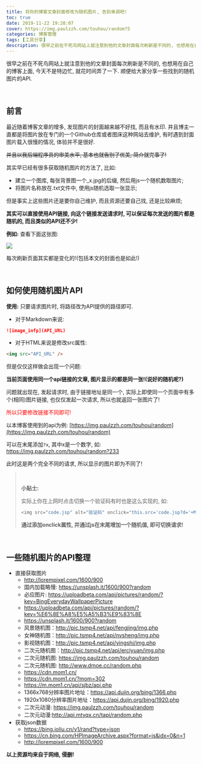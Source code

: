 ```yaml
---
title: 将你的博客文章封面修改为随机图片, 告别单调吧!
toc: true
date: 2019-11-22 19:28:07
cover: https://img.paulzzh.com/touhou/random?5
categories: 博客管理
tags: [工具分享]
description: 很早之前在不死鸟网站上就注意到他的文章封面每次刷新是不同的, 也想用在自己的博客上面, 今天不是特边忙, 就花时间弄了一下.
---
```


很早之前在不死鸟网站上就注意到他的文章封面每次刷新是不同的, 也想用在自己的博客上面, 今天不是特边忙, 就花时间弄了一下. 顺便给大家分享一些找到的随机图片的API.

<br/>

<!--more-->

## 前言

最近随着博客文章的增多, 发现图片的封面越来越不好找, 而且有水印. 并且博主一直都是将图片放在专门的一个Github仓库或者图床这种网站去维护, 有时遇到封面图片载入很慢的情况, 体验并不是很好. 

~~并且以我后端程序员的审美水平, 基本也就告别了优美, 简介就完事了!~~

其实早已经有很多获取随机图片的方法了, 比如:

-   建立一个图库, 每张背景图一个_x.jpg的后缀, 然后用js一个随机数取图片;
-   将图片名称放在.txt文件中, 使用js随机选取一张显示;

但是事实上这些图片还是要你自己维护, 而且资源还要自己找, 还是比较麻烦;

**其实可以直接使用API链接, 向这个链接发送请求时, 可以保证每次发送的图片都是随机的, 而且类似的API还不少!**

**例如:** 查看下面这张图:

![](https://img.paulzzh.com/touhou/random?6)

每次刷新页面其实都是变化的!(包括本文的封面也是如此!)

<br/>

## 如何使用随机图片API

**使用:** 只要请求图片时, 将路径改为API提供的路径即可.

-   对于Markdown来说:

```markdown
![image_infp](API_URL)
```

-   对于HTML来说是修改src属性:

```html
<img src="API_URL" />
```

但是仅仅这样做会出现一个问题:

**当前页面使用同一个api链接的文章, 图片显示的都是同一张!(说好的随机呢?)**

问题就出现在, 发起请求时, 由于链接地址是同一个, 实际上即使同一个页面中有多个(相同)图片链接, 也仅仅发起一次请求, 所以也就返回一张图片了!

<font color="#ff0000">所以只要修改链接不同即可!</font>

以本博客使用到的api为例: [https://img.paulzzh.com/touhou/random](https://img.paulzzh.com/touhou/random)

可以在末尾添加`?x`, 其中x是一个数字, 如: https://img.paulzzh.com/touhou/random?233

此时这是两个完全不同的请求, 所以显示的图片即为不同了!

><br/>
>
>**小贴士:**
>
>实际上你在上网时点击切换一个验证码有时也是这么实现的, 如:
>
>```java
><img src="code.jsp" alt="验证码" οnclick="this.src='code.jsp?d='+Math.random();" />
>```
>
>**通过添加onclick属性, 并通过js在末尾增加一个随机值, 即可切换请求!**

<br/>

## 一些随机图片的API整理

-   直接获取图片
    -   http://lorempixel.com/1600/900
    -   国内加载略慢: https://unsplash.it/1600/900?random
    -   必应图片: https://uploadbeta.com/api/pictures/random/?key=BingEverydayWallpaperPicture
    -   https://uploadbeta.com/api/pictures/random/?key=%E6%8E%A8%E5%A5%B3%E9%83%8E 
    -   https://unsplash.it/1600/900?random
    -   风景随机图：http://pic.tsmp4.net/api/fengjing/img.php
    -   女神随机图：http://pic.tsmp4.net/api/nvsheng/img.php
    -   影视随机图：http://pic.tsmp4.net/api/yingshi/img.php
    -   二次元随机图：http://pic.tsmp4.net/api/erciyuan/img.php
    -   二次元随机图: https://img.paulzzh.com/touhou/random
    -   二次元随机图: http://www.dmoe.cc/random.php
    -   https://cdn.mom1.cn/
    -   https://cdn.mom1.cn/?mom=302
    -   https://m.mom1.cn/api/sjbz/api.php
    -   1366x768分辨率图片地址：https://api.dujin.org/bing/1366.php
    -   1920x1080分辨率图片地址：https://api.dujin.org/bing/1920.php
    -   二次元动漫: https://img.paulzzh.com/touhou/random
    -   二次元动漫:http://api.mtyqx.cn/tapi/random.php
-   获取json数据
    -   https://bing.ioliu.cn/v1/rand?type=json
    -   https://cn.bing.com/HPImageArchive.aspx?format=js&idx=0&n=1
    -   http://lorempixel.com/1600/900

**以上资源均来自于网络, 侵删!**

<br/>